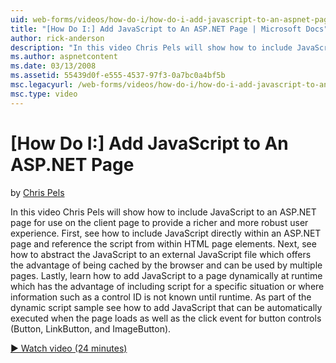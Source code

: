 ```yaml
---
uid: web-forms/videos/how-do-i/how-do-i-add-javascript-to-an-aspnet-page
title: "[How Do I:] Add JavaScript to An ASP.NET Page | Microsoft Docs"
author: rick-anderson
description: "In this video Chris Pels will show how to include JavaScript to an ASP.NET page for use on the client page to provide a richer and more robust user experienc..."
ms.author: aspnetcontent
ms.date: 03/13/2008
ms.assetid: 55439d0f-e555-4537-97f3-0a7bc0a4bf5b
msc.legacyurl: /web-forms/videos/how-do-i/how-do-i-add-javascript-to-an-aspnet-page
msc.type: video
---
```

[How Do I:] Add JavaScript to An ASP.NET Page
====================
by [Chris Pels](https://twitter.com/chrispels)

In this video Chris Pels will show how to include JavaScript to an ASP.NET page for use on the client page to provide a richer and more robust user experience. First, see how to include JavaScript directly within an ASP.NET page and reference the script from within HTML page elements. Next, see how to abstract the JavaScript to an external JavaScript file which offers the advantage of being cached by the browser and can be used by multiple pages. Lastly, learn how to add JavaScript to a page dynamically at runtime which has the advantage of including script for a specific situation or where information such as a control ID is not known until runtime. As part of the dynamic script sample see how to add JavaScript that can be automatically executed when the page loads as well as the click event for button controls (Button, LinkButton, and ImageButton).

[&#9654; Watch video (24 minutes)](https://channel9.msdn.com/Blogs/ASP-NET-Site-Videos/how-do-i-add-javascript-to-an-aspnet-page)
